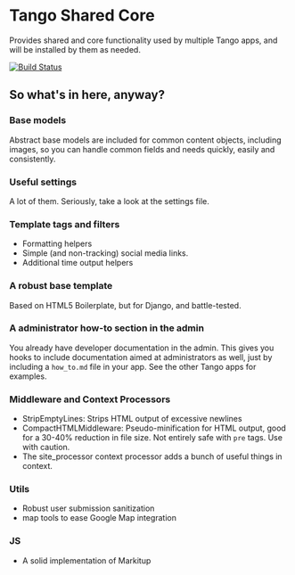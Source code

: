 Tango Shared Core
=====

Provides shared and core functionality used by multiple Tango apps,
and will be installed by them as needed.

[![Build Status](https://travis-ci.org/tBaxter/tango-shared-core.svg?branch=master)](https://travis-ci.org/tBaxter/tango-shared-core)

## So what's in here, anyway?

### Base models
Abstract base models are included for common content objects, including images, so you can handle common fields and needs quickly, easily and consistently.

### Useful settings
A lot of them. Seriously, take a look at the settings file.

### Template tags and filters
* Formatting helpers
* Simple (and non-tracking) social media links.
* Additional time output helpers

### A robust base template
Based on HTML5 Boilerplate, but for Django, and battle-tested.

### A administrator how-to section in the admin
You already have developer documentation in the admin. This gives you hooks to include documentation aimed at administrators as well, just by including a `how_to.md` file in your app. See the other Tango apps for examples.

### Middleware and Context Processors
* StripEmptyLines: Strips HTML output of excessive newlines
* CompactHTMLMiddleware: Pseudo-minification for HTML output, good for a 30-40% reduction in file size. Not entirely safe with `pre` tags. Use with caution.
* The site_processor context processor adds a bunch of useful things in context.

### Utils
* Robust user submission sanitization
* map tools to ease Google Map integration

### JS
* A solid implementation of Markitup
